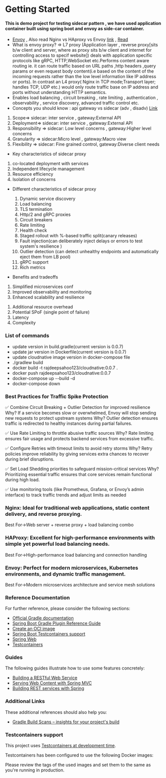 # Getting Started
#### This is demo project for testing sidecar pattern , we have used application container built using spring boot and envoy as side-car container.
* [Envoy](https://www.envoyproxy.io/docs/envoy/latest/intro/what_is_envoy) , Also read Nginx vs HAproxy vs Envoy [link](https://www.getambassador.io/learn/envoy-proxy) , [Read](https://blog.christianposta.com/microservices/01-microservices-patterns-with-envoy-proxy-part-i-circuit-breaking/)
* What is envoy proxy? => L7 proxy (Application layer , reverse proxy[sits b/w client and server, where as proxy sits b/w client and internet for controlling access to specif website]) deals with application specific protocols like gRPC, HTTP,WebSocket etc.Performs content aware routing ie. it can route traffic based on URL paths ,http headers ,query params or even request body content(i.e based on the content of the incoming requests rather than the low level information like IP address or ports). 
In contrast an L4 proxy( Nginx in TCP mode;Transport layer; handles TCP, UDP etc.)  would only route traffic base on IP address and ports without understanding HTTP semantics.
* Enables load balancing , circuit breaking , rate limiting , authentication , observability , service discovery, advanced traffic control etc.
* Concepts you should know : api gateway vs sidecar (adv , disadv) [Link](https://blog.christianposta.com/microservices/do-i-need-an-api-gateway-if-i-have-a-service-mesh/)
<ol>
<li> Scope=> sidecar: inter service , gateway:External API </li>
<li> Deployment=> sidecar: inter service , gateway:External API </li>
<li> Responsibility => sidecar: Low level concerns , gateway:Higher level concerns  </li>
<li> Granularity => sidecar:Micro level  , gateway:Macro view </li>
<li> Flexibility => sidecar: Fine grained control, gateway:Diverse client needs </li>
</ol>

* Key characteristics of sidecar proxy

<ol>
    <li>co-located deployment with services</li>
    <li>Independent lifecycle management</li>
    <li>Resource efficiency</li>
    <li>Isolation of concerns</li>
</ol>

* Different characteristics of sidecar proxy

  <ol>
    <li>Dynamic service discovery</li>
    <li> Load balancing</li>
    <li> TLS termination</li>
    <li> Http/2 and gRPC proxies</li>
    <li> Circuit breakers</li>
    <li> Rate limiting</li>
    <li> Health check</li>
    <li> Staged rollout with %-based traffic split(canary releases)</li>
    <li> Fault injection(can deliberately inject delays or errors to test system's resilience )</li>
    <li> Outlier detection (can detect  unhealthy endpoints and automatically eject them from LB pool)</li>
    <li> gRPC support</li>
    <li> Rich metrics</li>
</ol>

* Benefits and tradeoffs
<ol>
<li>Simplified microservices conf</li>
<li>Improved  observability and  monitoring</li>
<li>Enhanced scalability and resilience</li>
</ol>
<ol>
<li>Additional resource overhead</li>
<li>Potential SPoF (single point of failure)</li>
<li>Latency</li>
<li>Complexity</li>
</ol>

### List of commands
* update version in build.gradle(current version is 0.0.7)
* update jar version in Dockerfile(current version is 0.0.7)
* update cloudnative image version in docker-compose file
* ./gradlew build
* docker build -t rajdeepsahoo123/cloudnative:0.0.7 .
* docker push rajdeepsahoo123/cloudnative:0.0.7
*  docker-compose up --build -d
*  docker-compose down

### Best Practices for Traffic Spike Protection
✅ Combine Circuit Breaking + Outlier Detection for improved resilience
Why? If a service becomes slow or overwhelmed, Envoy will stop sending new requests to protect upstream systems
Why? Outlier detection ensures traffic is redirected to healthy instances during partial failures.

✅ Use Rate Limiting to throttle abusive traffic sources
Why? Rate limiting ensures fair usage and protects backend services from excessive traffic.

✅ Configure Retries with timeout limits to avoid retry storms
Why? Retry policies improve reliability by giving services extra chances to recover during brief disruptions.

✅ Set Load Shedding priorities to safeguard mission-critical services
Why? Prioritizing essential traffic ensures that core services remain functional during high load.

✅ Use monitoring tools (like Prometheus, Grafana, or Envoy’s admin interface) to track traffic trends and adjust limits as needed

### Nginx: Ideal for traditional web applications, static content delivery, and reverse proxying.
Best For->Web server + reverse proxy + load balancing combo

### HAProxy: Excellent for high-performance environments with simple yet powerful load balancing needs.
Best For->High-performance load balancing and connection handling

### Envoy: Perfect for modern microservices, Kubernetes environments, and dynamic traffic management.
Best For->Modern microservices architecture and service mesh solutions

### Reference Documentation
For further reference, please consider the following sections:

* [Official Gradle documentation](https://docs.gradle.org)
* [Spring Boot Gradle Plugin Reference Guide](https://docs.spring.io/spring-boot/3.4.4/gradle-plugin)
* [Create an OCI image](https://docs.spring.io/spring-boot/3.4.4/gradle-plugin/packaging-oci-image.html)
* [Spring Boot Testcontainers support](https://docs.spring.io/spring-boot/3.4.4/reference/testing/testcontainers.html#testing.testcontainers)
* [Spring Web](https://docs.spring.io/spring-boot/3.4.4/reference/web/servlet.html)
* [Testcontainers](https://java.testcontainers.org/)

### Guides
The following guides illustrate how to use some features concretely:

* [Building a RESTful Web Service](https://spring.io/guides/gs/rest-service/)
* [Serving Web Content with Spring MVC](https://spring.io/guides/gs/serving-web-content/)
* [Building REST services with Spring](https://spring.io/guides/tutorials/rest/)

### Additional Links
These additional references should also help you:

* [Gradle Build Scans – insights for your project's build](https://scans.gradle.com#gradle)

### Testcontainers support

This project uses [Testcontainers at development time](https://docs.spring.io/spring-boot/3.4.4/reference/features/dev-services.html#features.dev-services.testcontainers).

Testcontainers has been configured to use the following Docker images:


Please review the tags of the used images and set them to the same as you're running in production.

